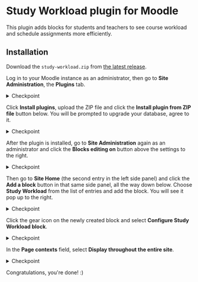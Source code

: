 # Study Workload plugin for Moodle

This plugin adds blocks for students and teachers to see course workload and schedule assignments more efficiently.

## Installation

Download the `study-workload.zip` from [the latest release](https://github.com/illright/workload-moodle-iu/releases/latest).

Log in to your Moodle instance as an administrator, then go to **Site Administration**, the **Plugins** tab. 

<details><summary>Checkpoint</summary>

![Steps 1-3](./.github/readme-images/1-site-administration-plugins.jpg)

</details>

Click **Install plugins**, upload the ZIP file and click the **Install plugin from ZIP file** button below. You will be prompted to upgrade your database, agree to it.

<details><summary>Checkpoint</summary>

![Steps 4-5](./.github/readme-images/2-install-plugin.jpg)
![Step 6](./.github/readme-images/3-validation.jpg)
![Step 7](./.github/readme-images/4-admin-page.jpg)
![Step 8](./.github/readme-images/5-db-upgrade.jpg)

</details>

After the plugin is installed, go to **Site Administration** again as an administrator and click the **Blocks editing on** button above the settings to the right. 

<details><summary>Checkpoint</summary>

![Step 9](./.github/readme-images/6-block-editing.jpg)

</details>

Then go to **Site Home** (the second entry in the left side panel) and click the **Add a block** button in that same side panel, all the way down below. Choose **Study Workload** from the list of entries and add the block. You will see it pop up to the right.

<details><summary>Checkpoint</summary>

![Steps 10-11](./.github/readme-images/7-site-home.jpg)

</details>

Click the gear icon on the newly created block and select **Configure Study Workload block**.

<details><summary>Checkpoint</summary>

![Steps 12-13](./.github/readme-images/8-configure-block.jpg)

</details>

In the **Page contexts** field, select **Display throughout the entire site**.

<details><summary>Checkpoint</summary>

![Steps 14](./.github/readme-images/9-display-everywhere.jpg)

</details>

Congratulations, you're done! :)


